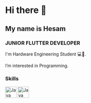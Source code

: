 <h1> Hi there 👋 </h1>

<h2> My name is Hesam </h2>

<h3>JUNIOR FLUTTER DEVELOPER</h3>

<p>I'm Hardware Engineering Student 💻🔧.

 I’m interested in Programming.</p>
 
### Skills
<p align="left">
    <a href="https://dart.dev/" target="_blank" rel="noreferrer"><img src="https://user-images.githubusercontent.com/81358757/182338423-5cf4af4f-b9e8-4e22-8d66-6673777309fb.svg" width="36" height="36" alt="Java" /></a>
  <a href="https://flutter.dev/" target="_blank" rel="noreferrer"><img src="https://user-images.githubusercontent.com/81358757/182337341-7aeb2425-20a1-4b25-a68a-f0a357a0a8ad.svg" width="36" height="36" alt="Java" /></a>


</p>
 

<!--
**He5am/He5am** is a ✨ _special_ ✨ repository because its `README.md` (this file) appears on your GitHub profile.

Here are some ideas to get you started:

- 🔭 I’m currently working on ...
- 🌱 I’m currently learning ...
- 👯 I’m looking to collaborate on ...
- 🤔 I’m looking for help with ...
- 💬 Ask me about ...
- 📫 How to reach me: ...
- 😄 Pronouns: ...
- ⚡ Fun fact: ...
-->
